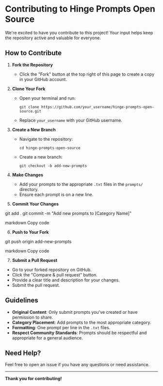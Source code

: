# Contributing to Hinge Prompts Open Source

We're excited to have you contribute to this project! Your input helps keep the repository active and valuable for everyone.

## **How to Contribute**

1. **Fork the Repository**

   - Click the "Fork" button at the top right of this page to create a copy in your GitHub account.

2. **Clone Your Fork**

   - Open your terminal and run:
     ```
     git clone https://github.com/your_username/hinge-prompts-open-source.git
     ```
   - Replace `your_username` with your GitHub username.

3. **Create a New Branch**

   - Navigate to the repository:
     ```
     cd hinge-prompts-open-source
     ```
   - Create a new branch:
     ```
     git checkout -b add-new-prompts
     ```

4. **Make Changes**

   - Add your prompts to the appropriate `.txt` files in the `prompts/` directory.
   - Ensure each prompt is on a new line.

5. **Commit Your Changes**

git add . git commit -m "Add new prompts to [Category Name]"

markdown
Copy code

6. **Push to Your Fork**

git push origin add-new-prompts

markdown
Copy code

7. **Submit a Pull Request**

- Go to your forked repository on GitHub.
- Click the "Compare & pull request" button.
- Provide a clear title and description for your changes.
- Submit the pull request.

## **Guidelines**

- **Original Content**: Only submit prompts you've created or have permission to share.
- **Category Placement**: Add prompts to the most appropriate category.
- **Formatting**: One prompt per line in the `.txt` files.
- **Respect Community Standards**: Prompts should be respectful and appropriate for a general audience.

## **Need Help?**

Feel free to open an issue if you have any questions or need assistance.

---

**Thank you for contributing!**
